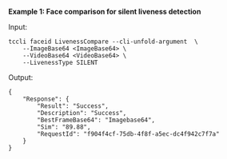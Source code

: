 **Example 1: Face comparison for silent liveness detection**



Input: 

```
tccli faceid LivenessCompare --cli-unfold-argument  \
    --ImageBase64 <ImageBase64> \
    --VideoBase64 <VideoBase64> \
    --LivenessType SILENT
```

Output: 
```
{
    "Response": {
        "Result": "Success",
        "Description": "Success",
        "BestFrameBase64": "Imagebase64",
        "Sim": "89.88",
        "RequestId": "f904f4cf-75db-4f8f-a5ec-dc4f942c7f7a"
    }
}
```

